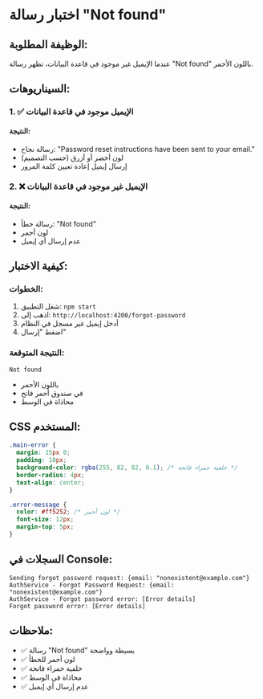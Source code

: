 # اختبار رسالة "Not found"

## الوظيفة المطلوبة:
عندما الإيميل غير موجود في قاعدة البيانات، تظهر رسالة "Not found" باللون الأحمر.

## السيناريوهات:

### 1. ✅ الإيميل موجود في قاعدة البيانات

#### النتيجة:
- رسالة نجاح: "Password reset instructions have been sent to your email."
- لون أخضر أو أزرق (حسب التصميم)
- إرسال إيميل إعادة تعيين كلمة المرور

### 2. ❌ الإيميل غير موجود في قاعدة البيانات

#### النتيجة:
- رسالة خطأ: "Not found"
- لون أحمر
- عدم إرسال أي إيميل

## كيفية الاختبار:

### الخطوات:
1. شغل التطبيق: `npm start`
2. اذهب إلى: `http://localhost:4200/forgot-password`
3. أدخل إيميل غير مسجل في النظام
4. اضغط "إرسال"

### النتيجة المتوقعة:
```
Not found
```
- باللون الأحمر
- في صندوق أحمر فاتح
- محاذاة في الوسط

## CSS المستخدم:
```css
.main-error {
  margin: 15px 0;
  padding: 10px;
  background-color: rgba(255, 82, 82, 0.1); /* خلفية حمراء فاتحة */
  border-radius: 4px;
  text-align: center;
}

.error-message {
  color: #ff5252; /* لون أحمر */
  font-size: 12px;
  margin-top: 5px;
}
```

## السجلات في Console:
```
Sending forgot password request: {email: "nonexistent@example.com"}
AuthService - Forgot Password Request: {email: "nonexistent@example.com"}
AuthService - Forgot password error: [Error details]
Forgot password error: [Error details]
```

## ملاحظات:
- ✅ رسالة "Not found" بسيطة وواضحة
- ✅ لون أحمر للخطأ
- ✅ خلفية حمراء فاتحة
- ✅ محاذاة في الوسط
- ✅ عدم إرسال أي إيميل 